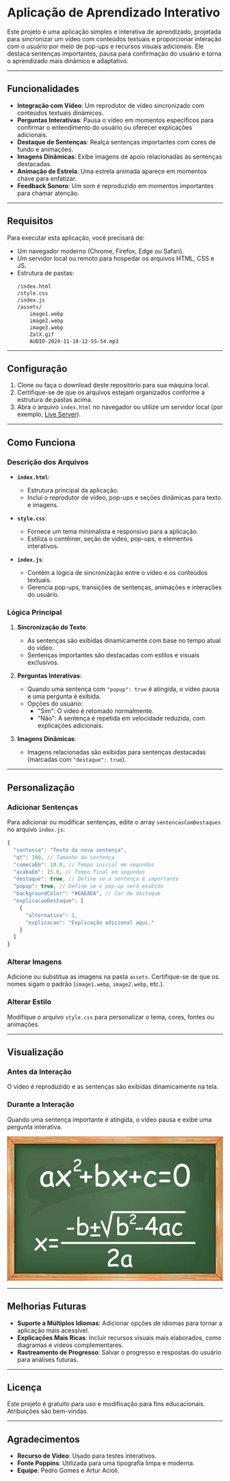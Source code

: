 # Aplicação de Aprendizado Interativo

Este projeto é uma aplicação simples e interativa de aprendizado, projetada para sincronizar um vídeo com conteúdos textuais e proporcionar interação com o usuário por meio de pop-ups e recursos visuais adicionais. Ele destaca sentenças importantes, pausa para confirmação do usuário e torna o aprendizado mais dinâmico e adaptativo.

---

## Funcionalidades

- **Integração com Vídeo**: Um reprodutor de vídeo sincronizado com conteúdos textuais dinâmicos.
- **Perguntas Interativas**: Pausa o vídeo em momentos específicos para confirmar o entendimento do usuário ou oferecer explicações adicionais.
- **Destaque de Sentenças**: Realça sentenças importantes com cores de fundo e animações.
- **Imagens Dinâmicas**: Exibe imagens de apoio relacionadas às sentenças destacadas.
- **Animação de Estrela**: Uma estrela animada aparece em momentos chave para enfatizar.
- **Feedback Sonoro**: Um som é reproduzido em momentos importantes para chamar atenção.

---

## Requisitos

Para executar esta aplicação, você precisará de:

- Um navegador moderno (Chrome, Firefox, Edge ou Safari).
- Um servidor local ou remoto para hospedar os arquivos HTML, CSS e JS.
- Estrutura de pastas:
  ```
  /index.html
  /style.css
  /index.js
  /assets/
      image1.webp
      image2.webp
      image3.webp
      ZalX.gif
      AUDIO-2024-11-18-12-55-54.mp3
  ```

---

## Configuração

1. Clone ou faça o download deste repositório para sua máquina local.
2. Certifique-se de que os arquivos estejam organizados conforme a estrutura de pastas acima.
3. Abra o arquivo `index.html` no navegador ou utilize um servidor local (por exemplo, [Live Server](https://marketplace.visualstudio.com/items?itemName=ritwickdey.LiveServer)).

---

## Como Funciona

### Descrição dos Arquivos

- **`index.html`**:
  - Estrutura principal da aplicação.
  - Inclui o reprodutor de vídeo, pop-ups e seções dinâmicas para texto e imagens.

- **`style.css`**:
  - Fornece um tema minimalista e responsivo para a aplicação.
  - Estiliza o contêiner, seção de vídeo, pop-ups, e elementos interativos.

- **`index.js`**:
  - Contém a lógica de sincronização entre o vídeo e os conteúdos textuais.
  - Gerencia pop-ups, transições de sentenças, animações e interações do usuário.

### Lógica Principal

1. **Sincronização do Texto**:
   - As sentenças são exibidas dinamicamente com base no tempo atual do vídeo.
   - Sentenças importantes são destacadas com estilos e visuais exclusivos.

2. **Perguntas Interativas**:
   - Quando uma sentença com `"popup": true` é atingida, o vídeo pausa e uma pergunta é exibida.
   - Opções do usuário:
     - "Sim": O vídeo é retomado normalmente.
     - "Não": A sentença é repetida em velocidade reduzida, com explicações adicionais.

3. **Imagens Dinâmicas**:
   - Imagens relacionadas são exibidas para sentenças destacadas (marcadas com `"destaque": true`).

---

## Personalização

### Adicionar Sentenças
Para adicionar ou modificar sentenças, edite o array `sentencasComDestaques` no arquivo `index.js`:

```javascript
{
  "sentenca": "Texto da nova sentença",
  "qt": 100, // Tamanho da sentença
  "comecaEm": 10.0, // Tempo inicial em segundos
  "acabaEm": 15.0, // Tempo final em segundos
  "destaque": true, // Define se a sentença é importante
  "popup": true, // Define se o pop-up será exibido
  "backgroundColor": "#EAEAEA", // Cor de destaque
  "explicacaoDestaque": [
    {
      "alternativa": 1,
      "explicacao": "Explicação adicional aqui."
    }
  ]
}
```

### Alterar Imagens
Adicione ou substitua as imagens na pasta `assets`. Certifique-se de que os nomes sigam o padrão (`image1.webp`, `image2.webp`, etc.).

### Alterar Estilo
Modifique o arquivo `style.css` para personalizar o tema, cores, fontes ou animações.

---

## Visualização

### Antes da Interação
O vídeo é reproduzido e as sentenças são exibidas dinamicamente na tela.

### Durante a Interação
Quando uma sentença importante é atingida, o vídeo pausa e exibe uma pergunta interativa.

![Exemplo de Pop-Up](assets/image1.webp)

---

## Melhorias Futuras

- **Suporte a Múltiplos Idiomas**: Adicionar opções de idiomas para tornar a aplicação mais acessível.
- **Explicações Mais Ricas**: Incluir recursos visuais mais elaborados, como diagramas e vídeos complementares.
- **Rastreamento de Progresso**: Salvar o progresso e respostas do usuário para análises futuras.

---

## Licença

Este projeto é gratuito para uso e modificação para fins educacionais. Atribuições são bem-vindas.

---

## Agradecimentos

- **Recurso de Vídeo**: Usado para testes interativos.
- **Fonte Poppins**: Utilizada para uma tipografia limpa e moderna.
- **Equipe**: Pedro Gomes e Artur Acioli. 


